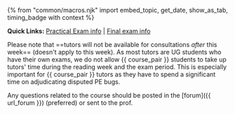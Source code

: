 {% from "common/macros.njk" import embed_topic, get_date, show_as_tab, timing_badge with context %}

<box type="tip" seamless icon=":fas-link:">

**Quick Links:** [Practical Exam info](../../admin/tp-pe.html) | [Final exam info](../../admin/exams.html)
</box>

<box type="info">

Please note that ==tutors will not be available for consultations _after_ this week== (doesn't apply to this week). As most tutors are UG students who have their own exams, we do not allow {{ course_pair }} students to take up tutors' time during the reading week and the exam period. This is especially important for {{ course_pair }} tutors as they have to spend a significant time on adjudicating disputed PE bugs.

Any questions related to the course should be posted in the [forum]({{ url_forum }}) (preferred) or sent to the prof.
</box>
<p/>

